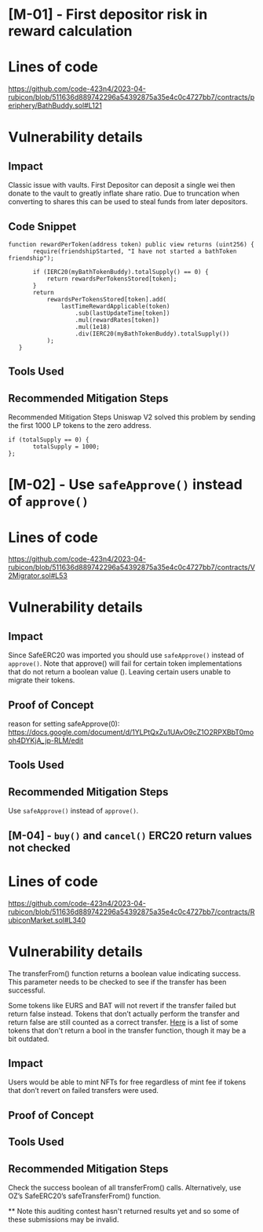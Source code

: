    # **[M-01]** - First depositor risk in reward calculation
   # Lines of code

https://github.com/code-423n4/2023-04-rubicon/blob/511636d889742296a54392875a35e4c0c4727bb7/contracts/periphery/BathBuddy.sol#L121


# Vulnerability details

## Impact
Classic issue with vaults. First Depositor can deposit a single wei then donate to the vault to greatly inflate share ratio. Due to truncation when converting to shares this can be used to steal funds from later depositors.

## Code Snippet
```   
function rewardPerToken(address token) public view returns (uint256) {
       require(friendshipStarted, "I have not started a bathToken friendship");

       if (IERC20(myBathTokenBuddy).totalSupply() == 0) {
           return rewardsPerTokensStored[token];
       }
       return
           rewardsPerTokensStored[token].add(
               lastTimeRewardApplicable(token)
                   .sub(lastUpdateTime[token])
                   .mul(rewardRates[token])
                   .mul(1e18)
                   .div(IERC20(myBathTokenBuddy).totalSupply())
           );
   }
```

## Tools Used

## Recommended Mitigation Steps
Recommended Mitigation Steps
Uniswap V2 solved this problem by sending the first 1000 LP tokens to the zero address.

```   
if (totalSupply == 0) {
       totalSupply = 1000;
};

```
# **[M-02]** - Use `safeApprove()` instead of `approve()`

# Lines of code

https://github.com/code-423n4/2023-04-rubicon/blob/511636d889742296a54392875a35e4c0c4727bb7/contracts/V2Migrator.sol#L53


# Vulnerability details

## Impact
Since SafeERC20 was imported you should use `safeApprove()` instead of `approve()`. Note that approve() will fail for certain token implementations that do not return a boolean value (). Leaving certain users unable to migrate their tokens.

## Proof of Concept

reason for setting safeApprove(0): https://docs.google.com/document/d/1YLPtQxZu1UAvO9cZ1O2RPXBbT0mooh4DYKjA_jp-RLM/edit


## Tools Used

## Recommended Mitigation Steps

Use `safeApprove()` instead of `approve()`.

## **[M-04]** - `buy()` and `cancel()` ERC20 return values not checked

# Lines of code

https://github.com/code-423n4/2023-04-rubicon/blob/511636d889742296a54392875a35e4c0c4727bb7/contracts/RubiconMarket.sol#L340


# Vulnerability details


The transferFrom() function returns a boolean value indicating success. This parameter needs to be checked to see if the transfer has been successful.

Some tokens like EURS and BAT will not revert if the transfer failed but return false instead. Tokens that don’t actually perform the transfer and return false are still counted as a correct transfer.
[Here](https://gist.githubusercontent.com/lukas-berlin/f587086f139df93d22987049f3d8ebd2/raw/1f937dc8eb1d6018da59881cbc633e01c0286fb0/Tokens%20missing%20return%20values%20in%20transfer) is a list of some tokens that don't return a bool in the transfer function, though it may be a bit outdated.

## Impact
Users would be able to mint NFTs for free regardless of mint fee if tokens that don’t revert on failed transfers were used.

## Proof of Concept


## Tools Used

## Recommended Mitigation Steps
Check the success boolean of all transferFrom() calls. Alternatively, use OZ’s SafeERC20’s safeTransferFrom() function.

** Note this auditing contest hasn't returned results yet and so some of these submissions may be invalid.